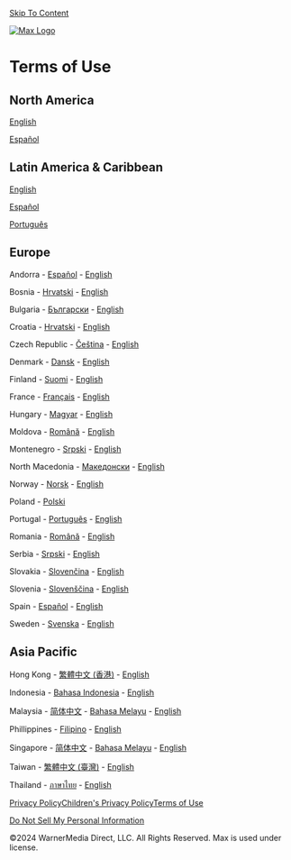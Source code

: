 [Skip To Content](javascript:void(0);)

[![Max Logo](/img/max-h-w-l.svg)](https://www.hbomax.com/)

Terms of Use
============

North America
-------------

[English](https://www.hbomax.com/terms-of-use/en-us)

[Español](https://www.hbomax.com/terms-of-use/es-us)

Latin America & Caribbean
-------------------------

[English](https://www.hbomax.com/terms-of-use/en-latam)

[Español](https://www.hbomax.com/terms-of-use/es-latam)

[Português](https://www.hbomax.com/terms-of-use/pt-latam)

Europe
------

Andorra - [Español](https://www.hbomax.com/terms-of-use/es-ad-emea) - [English](https://www.hbomax.com/terms-of-use/en-emea)

Bosnia - [Hrvatski](https://www.hbomax.com/terms-of-use/hr-emea) - [English](https://www.hbomax.com/terms-of-use/en-emea)

Bulgaria - [Български](https://www.hbomax.com/terms-of-use/bg-emea) - [English](https://www.hbomax.com/terms-of-use/en-emea)

Croatia - [Hrvatski](https://www.hbomax.com/terms-of-use/hr-emea) - [English](https://www.hbomax.com/terms-of-use/en-emea)

Czech Republic - [Čeština](https://www.hbomax.com/terms-of-use/cs-emea) - [English](https://www.hbomax.com/terms-of-use/en-emea)

Denmark - [Dansk](https://www.hbomax.com/terms-of-use/da-emea) - [English](https://www.hbomax.com/terms-of-use/en-emea)

Finland - [Suomi](https://www.hbomax.com/terms-of-use/fi-emea) - [English](https://www.hbomax.com/terms-of-use/en-emea)

France - [Français](https://www.hbomax.com/terms-of-use/fr-emea) - [English](https://www.hbomax.com/terms-of-use/en-fr)

Hungary - [Magyar](https://www.hbomax.com/terms-of-use/hu-emea) - [English](https://www.hbomax.com/terms-of-use/en-emea)

Moldova - [Română](https://www.hbomax.com/terms-of-use/ro-emea) - [English](https://www.hbomax.com/terms-of-use/en-emea)

Montenegro - [Srpski](https://www.hbomax.com/terms-of-use/sr-emea) - [English](https://www.hbomax.com/terms-of-use/en-emea)

North Macedonia - [Македонски](https://www.hbomax.com/terms-of-use/mk-emea) - [English](https://www.hbomax.com/terms-of-use/en-emea)

Norway - [Norsk](https://www.hbomax.com/terms-of-use/no-emea) - [English](https://www.hbomax.com/terms-of-use/en-emea)

Poland - [Polski](https://www.hbomax.com/terms-of-use/pl-emea)

Portugal - [Português](https://www.hbomax.com/terms-of-use/pt-emea) - [English](https://www.hbomax.com/terms-of-use/en-emea)

Romania - [Română](https://www.hbomax.com/terms-of-use/ro-emea) - [English](https://www.hbomax.com/terms-of-use/en-ro)

Serbia - [Srpski](https://www.hbomax.com/terms-of-use/sr-emea) - [English](https://www.hbomax.com/terms-of-use/en-emea)

Slovakia - [Slovenčina](https://www.hbomax.com/terms-of-use/sk-emea) - [English](https://www.hbomax.com/terms-of-use/en-emea)

Slovenia - [Slovenščina](https://www.hbomax.com/terms-of-use/sl-emea) - [English](https://www.hbomax.com/terms-of-use/en-emea)

Spain - [Español](https://www.hbomax.com/terms-of-use/es-emea) - [English](https://www.hbomax.com/terms-of-use/en-es-emea)

Sweden - [Svenska](https://www.max.com/terms-of-use/sv-emea) - [English](https://www.hbomax.com/terms-of-use/en-emea)

Asia Pacific
------------

Hong Kong - [繁體中文 (香港)](https://www.hbomax.com/terms-of-use/zh-hk-apac) - [English](https://www.hbomax.com/terms-of-use/en-apac "Asia - English Privacy Policy")

Indonesia - [Bahasa Indonesia](https://www.hbomax.com/terms-of-use/id-apac) - [English](https://www.hbomax.com/terms-of-use/en-apac "Asia - English Privacy Policy")

Malaysia - [简体中文](https://www.hbomax.com/terms-of-use/zh-apac) - [Bahasa Melayu](https://www.hbomax.com/terms-of-use/ms-apac) - [English](https://www.hbomax.com/terms-of-use/en-apac "Asia - English Privacy Policy")

Phillippines - [Filipino](https://www.hbomax.com/terms-of-use/tl-apac) - [English](https://www.hbomax.com/terms-of-use/en-apac "Asia - English Privacy Policy")

Singapore - [简体中文](https://www.hbomax.com/terms-of-use/zh-apac) - [Bahasa Melayu](https://www.hbomax.com/terms-of-use/ms-apac) - [English](https://www.hbomax.com/terms-of-use/en-apac "Asia - English Privacy Policy")

Taiwan - [繁體中文 (臺灣)](https://www.hbomax.com/terms-of-use/zh-tw-apac) - [English](https://www.hbomax.com/terms-of-use/en-apac "Asia - English Privacy Policy")

Thailand - [ภาษาไทย](https://www.hbomax.com/terms-of-use/th-apac) - [English](https://www.hbomax.com/terms-of-use/en-apac "Asia - English Privacy Policy")

[Privacy Policy](https://www.hbomax.com/privacy)[Children's Privacy Policy](https://www.hbomax.com/privacy/children)[Terms of Use](https://www.hbomax.com/terms-of-use)

[Do Not Sell My Personal Information](#compliance-link)

©2024 WarnerMedia Direct, LLC. All Rights Reserved. Max is used under license.
